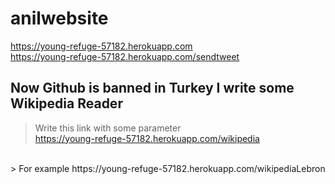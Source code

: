 # anilwebsite
https://young-refuge-57182.herokuapp.com <br>
https://young-refuge-57182.herokuapp.com/sendtweet
<br> 
## Now Github is banned in Turkey I write some Wikipedia Reader
> Write this link with some parameter <br>
https://young-refuge-57182.herokuapp.com/wikipedia 
<br>
> For example
https://young-refuge-57182.herokuapp.com/wikipediaLebron
